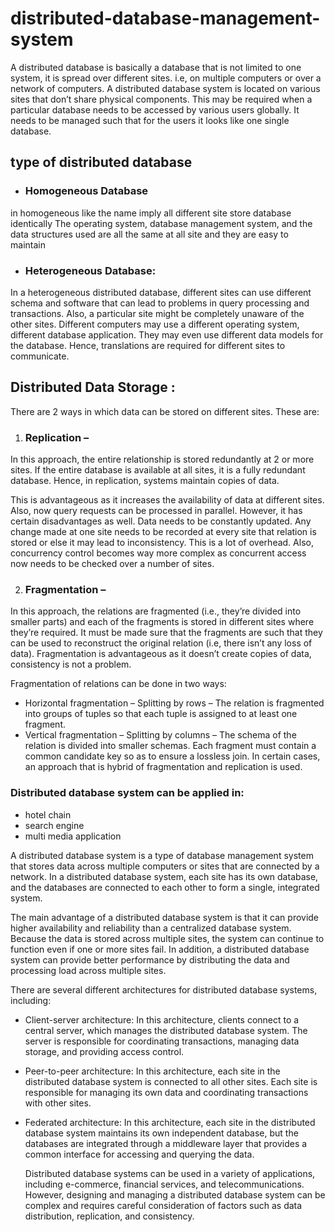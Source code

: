 # distributed-database-management-system
A distributed database is basically a database that is not limited to one system, it is spread over different sites.
 i.e, on multiple computers or over a network of computers. A distributed database system is located on various sites that don’t share physical components. This may be required when a particular database needs to be accessed by various users globally. It needs to be managed such that for the users it looks like one single database. 

 ## type of distributed database
 * ### Homogeneous Database
 in homogeneous like the name imply all different site store database identically The operating system, database management system, and the data structures used are all the same at all site and they are easy to maintain 

 * ### Heterogeneous Database: 
In a heterogeneous distributed database, different sites can use different schema and software that can lead to problems in query processing and transactions. Also, a particular site might be completely unaware of the other sites. Different computers may use a different operating system, different database application. They may even use different data models for the database. Hence, translations are required for different sites to communicate. 

## Distributed Data Storage :
There are 2 ways in which data can be stored on different sites. These are: 

1. ### Replication –
In this approach, the entire relationship is stored redundantly at 2 or more sites. If the entire database is available at all sites, it is a fully redundant database. Hence, in replication, systems maintain copies of data. 

This is advantageous as it increases the availability of data at different sites. Also, now query requests can be processed in parallel. 
However, it has certain disadvantages as well. Data needs to be constantly updated. Any change made at one site needs to be recorded at every site that relation is stored or else it may lead to inconsistency. This is a lot of overhead. Also, concurrency control becomes way more complex as concurrent access now needs to be checked over a number of sites. 

2. ### Fragmentation –
In this approach, the relations are fragmented (i.e., they’re divided into smaller parts) and each of the fragments is stored in different sites where they’re required. It must be made sure that the fragments are such that they can be used to reconstruct the original relation (i.e, there isn’t any loss of data). 
Fragmentation is advantageous as it doesn’t create copies of data, consistency is not a problem. 
 

Fragmentation of relations can be done in two ways: 
 

* Horizontal fragmentation – Splitting by rows – 
The relation is fragmented into groups of tuples so that each tuple is assigned to at least one fragment.
* Vertical fragmentation – Splitting by columns – 
The schema of the relation is divided into smaller schemas. Each fragment must contain a common candidate key so as to ensure a lossless join.
In certain cases, an approach that is hybrid of fragmentation and replication is used.


### Distributed database system can be applied in:
* hotel chain
* search engine
* multi media application



 A distributed database system is a type of database management system that stores data across multiple computers or sites that are connected by a network. In a distributed database system, each site has its own database, and the databases are connected to each other to form a single, integrated system.

  The main advantage of a distributed database system is that it can provide higher availability and reliability than a centralized database system. Because the data is stored across multiple sites, the system can continue to function even if one or more sites fail. In addition, a distributed database system can provide better performance by distributing the data and processing load across multiple sites.

There are several different architectures for distributed database systems, including:
* Client-server architecture: In this architecture, clients connect to a central server, which manages the distributed database system. The server is responsible for coordinating transactions, managing data storage, and providing access control.

* Peer-to-peer architecture: In this architecture, each site in the distributed database system is connected to all other sites. Each site is responsible for managing its own data and coordinating transactions with other sites.

* Federated architecture: In this architecture, each site in the distributed database system maintains its own independent database, but the databases are integrated through a middleware layer that provides a common interface for accessing and querying the data.

  Distributed database systems can be used in a variety of applications, including e-commerce, financial services, and telecommunications. However, designing and managing a distributed database system can be complex and requires careful consideration of factors such as data distribution, replication, and consistency.
